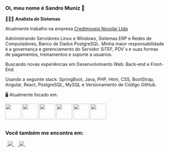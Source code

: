 ### Oi, meu nome é **Sandro Muniz** 👋

👨🏻‍💻 **Analista de Sistemas** 

Atualmente trabalho na empresa [Credimoveis Novolar Ltda](https://www.credimoveisnovolar.com.br/)

Administrando Servidores Linux e Windows,  Sistemas ERP e Redes de Computadores, Banco de Dados PostgreSQL. Minha maior responsabilidade é a governança e gerenciamento do Servidor SiTEF, PDV´s e suas formas de pagamentos, treinamentos e suporte a usuários.

Buscando novas experiências em Desenvolvimento Web: Back-end e Front-End.

Usando a seguinte stack: SpringBoot, Java, PHP, Html, CSS, BootStrap, Angular, React, PostgreSQL, MySQL e Versionamento de Código GitHub.

🖥️ Atualmente focado em:

<div display="inline">
     <img width="50 ehigth="50" src="https://cdn.jsdelivr.net/gh/devicons/devicon@latest/icons/java/java-original-wordmark.svg" />
     <img width="50 ehigth="50" src="https://cdn.jsdelivr.net/gh/devicons/devicon@latest/icons/php/php-original.svg" />     
     <img width="50 ehigth="50" src="https://cdn.jsdelivr.net/gh/devicons/devicon@latest/icons/spring/spring-original.svg" />
     <img width="50 ehigth="50" src="https://cdn.jsdelivr.net/gh/devicons/devicon@latest/icons/angular/angular-original.svg" />
     <img width="50 ehigth="50" src="https://cdn.jsdelivr.net/gh/devicons/devicon@latest/icons/react/react-original-wordmark.svg" />
     <img width="50 ehigth="50" src="https://cdn.jsdelivr.net/gh/devicons/devicon@latest/icons/postgresql/postgresql-original-wordmark.svg" />
       
</div>

##
### Você também me encontra em:
<div display="inline">
     &nbsp;<a href="https://www.linkedin.com/in/sandro-muniz-93ab3333/">
        <img src="https://img.shields.io/badge/linkedin-%230077B5.svg?style=for-the-badge&logo=linkedin&logoColor=white">
     </a>&nbsp;
     &nbsp;<a href="https://www.instagram.com/sandro_jam/">
        <img src="https://img.shields.io/badge/Instagram-%23E4405F.svg?style=for-the-badge&logo=Instagram&logoColor=white">
     </a>&nbsp;
</div>
